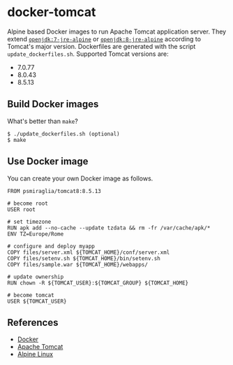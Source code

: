 # docker-tomcat

Alpine based Docker images to run Apache Tomcat application server. They
extend [`openjdk:7-jre-alpine`][7-jre-alpine] or
[`openjdk:8-jre-alpine`][8-jre-alpine] according to Tomcat's major version.
Dockerfiles are generated with the script `update_dockerfiles.sh`. Supported
Tomcat versions are:

*   7.0.77
*   8.0.43
*   8.5.13

[7-jre-alpine]: https://github.com/docker-library/openjdk/tree/master/7-jre/alpine
[8-jre-alpine]: https://github.com/docker-library/openjdk/tree/master/8-jre/alpine

## Build Docker images

What's better than `make`?

    $ ./update_dockerfiles.sh (optional)
    $ make

## Use Docker image

You can create your own Docker image as follows.

    FROM psmiraglia/tomcat8:8.5.13

    # become root
    USER root

    # set timezone
    RUN apk add --no-cache --update tzdata && rm -fr /var/cache/apk/*
    ENV TZ=Europe/Rome

    # configure and deploy myapp
    COPY files/server.xml ${TOMCAT_HOME}/conf/server.xml
    COPY files/setenv.sh ${TOMCAT_HOME}/bin/setenv.sh
    COPY files/sample.war ${TOMCAT_HOME}/webapps/

    # update ownership
    RUN chown -R ${TOMCAT_USER}:${TOMCAT_GROUP} ${TOMCAT_HOME}

    # become tomcat
    USER ${TOMCAT_USER}

## References

*   [Docker](https://www.docker.com)
*   [Apache Tomcat](http://tomcat.apache.org)
*   [Alpine Linux](https://alpinelinux.org)
